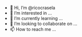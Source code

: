 - 👋 Hi, I’m @ricocrasela
- 👀 I’m interested in ...
- 🌱 I’m currently learning ...
- 💞️ I’m looking to collaborate on ...
- 📫 How to reach me ...

<!---
ricocrasela/ricocrasela is a ✨ special ✨ repository because its `README.md` (this file) appears on your GitHub profile.
You can click the Preview link to take a look at your changes.
--->
